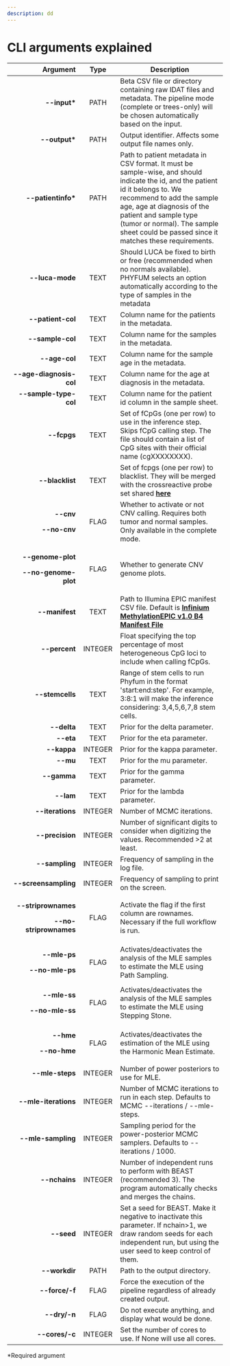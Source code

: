 ```yaml
---
description: dd
---
```


# CLI arguments explained

<table data-full-width="true"><thead><tr><th width="262" align="right">Argument</th><th width="86.5" align="center">Type</th><th width="512">Description</th></tr></thead><tbody><tr><td align="right"><strong>--input*</strong></td><td align="center">PATH</td><td>Beta CSV file or directory containing raw IDAT files and metadata. The pipeline mode (complete or trees-only) will be chosen automatically based on the input.</td></tr><tr><td align="right"><strong>--output*</strong></td><td align="center">PATH</td><td>Output identifier. Affects some output file names only.</td></tr><tr><td align="right"><strong>--patientinfo*</strong></td><td align="center">PATH</td><td>Path to patient metadata in CSV format. It must be sample-wise, and should indicate the id, and the patient id it belongs to. We recommend to add the sample age, age at diagnosis of the patient and sample type (tumor or normal). The sample sheet could be passed since it matches these requirements.</td></tr><tr><td align="right"><strong>--luca-mode</strong></td><td align="center">TEXT</td><td>Should LUCA be fixed to birth or free (recommended when no normals available). PHYFUM selects an option automatically according to the type of samples in the metadata</td></tr><tr><td align="right"><strong>--patient-col</strong></td><td align="center">TEXT</td><td>Column name for the patients in the metadata.</td></tr><tr><td align="right"><strong>--sample-col</strong></td><td align="center">TEXT</td><td>Column name for the samples in the metadata.</td></tr><tr><td align="right"><strong>--age-col</strong></td><td align="center">TEXT</td><td>Column name for the sample age in the metadata.</td></tr><tr><td align="right"><strong>--age-diagnosis-col</strong></td><td align="center">TEXT</td><td>Column name for the age at diagnosis in the metadata.</td></tr><tr><td align="right"><strong>--sample-type-col</strong></td><td align="center">TEXT</td><td>Column name for the patient id column in the sample sheet.</td></tr><tr><td align="right"><strong>--fcpgs</strong></td><td align="center">TEXT</td><td>Set of fCpGs (one per row) to use in the inference step. Skips fCpG calling step. The file should contain a list of CpG sites with their official name (cgXXXXXXXX).</td></tr><tr><td align="right"><strong>--blacklist</strong></td><td align="center">TEXT</td><td>Set of fcpgs (one per row) to blacklist. They will be merged with the crossreactive probe set shared <a href="https://github.com/markgene/maxprobes/blob/master/inst/extdata/13059_2016_1066_MOESM1_ESM.csv"><strong>here</strong></a></td></tr><tr><td align="right"><p><strong>--cnv</strong></p><p><strong>--no-cnv</strong></p></td><td align="center">FLAG</td><td>Whether to activate or not CNV calling. Requires both tumor and normal samples. Only available in the complete mode.</td></tr><tr><td align="right"><p><strong>--genome-plot</strong></p><p><strong>--no-genome-plot</strong></p></td><td align="center">FLAG</td><td>Whether to generate CNV genome plots.</td></tr><tr><td align="right"><strong>--manifest</strong></td><td align="center">TEXT</td><td>Path to Illumina EPIC manifest CSV file. Default is <a href="https://webdata.illumina.com/downloads/productfiles/methylationEPIC/infinium-methylationepic-v-1-0-b4-manifest-file-csv.zip"><strong>Infinium MethylationEPIC v1.0 B4 Manifest File</strong></a></td></tr><tr><td align="right"><strong>--percent</strong></td><td align="center">INTEGER</td><td>Float specifying the top percentage of most heterogeneous CpG loci to include when calling fCpGs.</td></tr><tr><td align="right"><strong>--stemcells</strong></td><td align="center">TEXT</td><td>Range of stem cells to run Phyfum in the format 'start:end:step'. For example, 3:8:1 will make the inference considering: 3,4,5,6,7,8 stem cells.</td></tr><tr><td align="right"><strong>--delta</strong></td><td align="center">TEXT</td><td>Prior for the delta parameter.</td></tr><tr><td align="right"><strong>--eta</strong></td><td align="center">TEXT</td><td>Prior for the eta parameter.</td></tr><tr><td align="right"><strong>--kappa</strong></td><td align="center">INTEGER</td><td>Prior for the kappa parameter.</td></tr><tr><td align="right"><strong>--mu</strong></td><td align="center">TEXT</td><td>Prior for the mu parameter.</td></tr><tr><td align="right"><strong>--gamma</strong></td><td align="center">TEXT</td><td>Prior for the gamma parameter.</td></tr><tr><td align="right"><strong>--lam</strong></td><td align="center">TEXT</td><td>Prior for the lambda parameter.</td></tr><tr><td align="right"><strong>--iterations</strong></td><td align="center">INTEGER</td><td>Number of MCMC iterations.</td></tr><tr><td align="right"><strong>--precision</strong></td><td align="center">INTEGER</td><td>Number of significant digits to consider when digitizing the values. Recommended >2 at least.</td></tr><tr><td align="right"><strong>--sampling</strong></td><td align="center">INTEGER</td><td>Frequency of sampling in the log file.</td></tr><tr><td align="right"><strong>--screensampling</strong></td><td align="center">INTEGER</td><td>Frequency of sampling to print on the screen.</td></tr><tr><td align="right"><p><strong>--striprownames</strong></p><p><strong>--no-striprownames</strong></p></td><td align="center">FLAG</td><td>Activate the flag if the first column are rownames. Necessary if the full workflow is run.</td></tr><tr><td align="right"><p><strong>--mle-ps</strong></p><p><strong>--no-mle-ps</strong></p></td><td align="center">FLAG</td><td>Activates/deactivates the analysis of the MLE samples to estimate the MLE using Path Sampling.</td></tr><tr><td align="right"><p><strong>--mle-ss</strong></p><p><strong>--no-mle-ss</strong></p></td><td align="center">FLAG</td><td>Activates/deactivates the analysis of the MLE samples to estimate the MLE using Stepping Stone.</td></tr><tr><td align="right"><p><strong>--hme</strong></p><p><strong>--no-hme</strong></p></td><td align="center">FLAG</td><td>Activates/deactivates the estimation of the MLE using the Harmonic Mean Estimate.</td></tr><tr><td align="right"><strong>--mle-steps</strong></td><td align="center">INTEGER</td><td>Number of power posteriors to use for MLE.</td></tr><tr><td align="right"><strong>--mle-iterations</strong></td><td align="center">INTEGER</td><td>Number of MCMC iterations to run in each step. Defaults to MCMC --iterations / --mle-steps.</td></tr><tr><td align="right"><strong>--mle-sampling</strong></td><td align="center">INTEGER</td><td>Sampling period for the power-posterior MCMC samplers. Defaults to --iterations / 1000.</td></tr><tr><td align="right"><strong>--nchains</strong></td><td align="center">INTEGER</td><td>Number of independent runs to perform with BEAST (recommended 3). The program automatically checks and merges the chains.</td></tr><tr><td align="right"><strong>--seed</strong></td><td align="center">INTEGER</td><td>Set a seed for BEAST. Make it negative to inactivate this parameter. If nchain>1, we draw random seeds for each independent run, but using the user seed to keep control of them.</td></tr><tr><td align="right"><strong>--workdir</strong></td><td align="center">PATH</td><td>Path to the output directory.</td></tr><tr><td align="right"><strong>--force/-f</strong></td><td align="center">FLAG</td><td>Force the execution of the pipeline regardless of already created output.</td></tr><tr><td align="right"><strong>--dry/-n</strong></td><td align="center">FLAG</td><td>Do not execute anything, and display what would be done.</td></tr><tr><td align="right"><strong>--cores/-c</strong></td><td align="center">INTEGER</td><td>Set the number of cores to use. If None will use all cores.</td></tr></tbody></table>

\*Required argument

